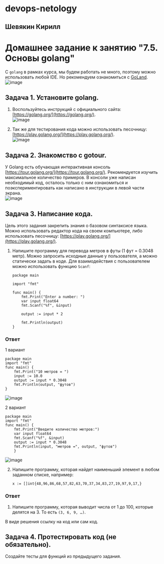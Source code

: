 # devops-netology  
## Шевякин Кирилл  

# Домашнее задание к занятию "7.5. Основы golang"

С `golang` в рамках курса, мы будем работать не много, поэтому можно использовать любой IDE. 
Но рекомендуем ознакомиться с [GoLand](https://www.jetbrains.com/ru-ru/go/).  
![image](https://user-images.githubusercontent.com/93198418/178197154-4c7d4d79-b53b-4af3-9dc1-25b8b79642d1.png)  

## Задача 1. Установите golang.
1. Воспользуйтесь инструкций с официального сайта: [https://golang.org/](https://golang.org/).  
![image](https://user-images.githubusercontent.com/93198418/178198548-a53daa8e-0eac-43b9-ac30-b4ba48d28c24.png)  

3. Так же для тестирования кода можно использовать песочницу: [https://play.golang.org/](https://play.golang.org/).  
![image](https://user-images.githubusercontent.com/93198418/178198699-17e59ad1-6406-4d47-b82c-43197688d91a.png)  

## Задача 2. Знакомство с gotour.
У Golang есть обучающая интерактивная консоль [https://tour.golang.org/](https://tour.golang.org/). 
Рекомендуется изучить максимальное количество примеров. В консоли уже написан необходимый код, 
осталось только с ним ознакомиться и поэкспериментировать как написано в инструкции в левой части экрана.  
![image](https://user-images.githubusercontent.com/93198418/178199170-b111b872-f230-4b1a-8efa-2454a3fd0230.png)  

## Задача 3. Написание кода. 
Цель этого задания закрепить знания о базовом синтаксисе языка. Можно использовать редактор кода 
на своем компьютере, либо использовать песочницу: [https://play.golang.org/](https://play.golang.org/).

1) Напишите программу для перевода метров в футы (1 фут = 0.3048 метр). Можно запросить исходные данные 
у пользователя, а можно статически задать в коде.
    Для взаимодействия с пользователем можно использовать функцию `Scanf`:
    ```
    package main
    
    import "fmt"
    
    func main() {
        fmt.Print("Enter a number: ")
        var input float64
        fmt.Scanf("%f", &input)
    
        output := input * 2
    
        fmt.Println(output)    
    }
    ```  
    
### Ответ
1 вариант  
```  
package main
import "fmt"
func main() {
	fmt.Print("10 метров = ")
	input := 10.0
	output := input * 0.3048
	fmt.Println(output, "футов")
}
```  
![image](https://user-images.githubusercontent.com/93198418/178203390-1fa28332-4143-4cf8-b0d2-93ddabfc999c.png)  

2 вариант  
```
package main
import "fmt"
func main() {
	fmt.Print("Введите количество метров:")
	var input float64
	fmt.Scanf("%f", &input)
	output := input * 0.3048
	fmt.Println(input, "метров =", output, "футов")
	}
```
![image](https://user-images.githubusercontent.com/93198418/178203575-e95eaf35-f1b5-4e6c-867a-d016350ddcda.png)  
  
  
2) Напишите программу, которая найдет наименьший элемент в любом заданном списке, например:
    ```
    x := []int{48,96,86,68,57,82,63,70,37,34,83,27,19,97,9,17,}
    ```   
### Ответ  


1. Напишите программу, которая выводит числа от 1 до 100, которые делятся на 3. То есть `(3, 6, 9, …)`.

В виде решения ссылку на код или сам код. 

## Задача 4. Протестировать код (не обязательно).

Создайте тесты для функций из предыдущего задания. 
